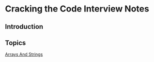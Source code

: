 # Cracking the Code Interview Notes

## Introduction

## Topics

  [Arrays And Strings](Notes/ArraysAndStrings.md)